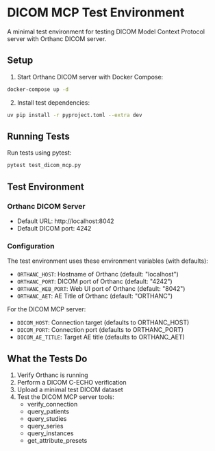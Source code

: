 # DICOM MCP Test Environment

A minimal test environment for testing DICOM Model Context Protocol server with Orthanc DICOM server.

## Setup

1. Start Orthanc DICOM server with Docker Compose:

```bash
docker-compose up -d
```

2. Install test dependencies:

```bash
uv pip install -r pyproject.toml --extra dev
```

## Running Tests

Run tests using pytest:

```bash
pytest test_dicom_mcp.py
```

## Test Environment

### Orthanc DICOM Server
- Default URL: http://localhost:8042
- Default DICOM port: 4242

### Configuration

The test environment uses these environment variables (with defaults):

- `ORTHANC_HOST`: Hostname of Orthanc (default: "localhost")
- `ORTHANC_PORT`: DICOM port of Orthanc (default: "4242")
- `ORTHANC_WEB_PORT`: Web UI port of Orthanc (default: "8042")
- `ORTHANC_AET`: AE Title of Orthanc (default: "ORTHANC")

For the DICOM MCP server:
- `DICOM_HOST`: Connection target (defaults to ORTHANC_HOST) 
- `DICOM_PORT`: Connection port (defaults to ORTHANC_PORT)
- `DICOM_AE_TITLE`: Target AE title (defaults to ORTHANC_AET)

## What the Tests Do

1. Verify Orthanc is running
2. Perform a DICOM C-ECHO verification
3. Upload a minimal test DICOM dataset
4. Test the DICOM MCP server tools:
   - verify_connection
   - query_patients
   - query_studies
   - query_series
   - query_instances
   - get_attribute_presets
